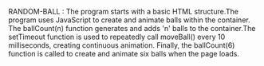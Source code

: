 RANDOM-BALL :
The program starts with a basic HTML structure.The program uses JavaScript to create and animate balls within the container.
The ballCount(n) function generates and adds 'n' balls to the container.The setTimeout function is used to repeatedly call moveBall() every 10 milliseconds, creating continuous animation.
Finally, the ballCount(6) function is called to create and animate six balls when the page loads.
